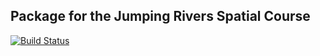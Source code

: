 
## Package for the Jumping Rivers Spatial Course

[![Build
Status](https://api.travis-ci.org/jr-packages/jrSpatial.png?branch=master)](https://travis-ci.org/jr-packages/jrSpatial)

